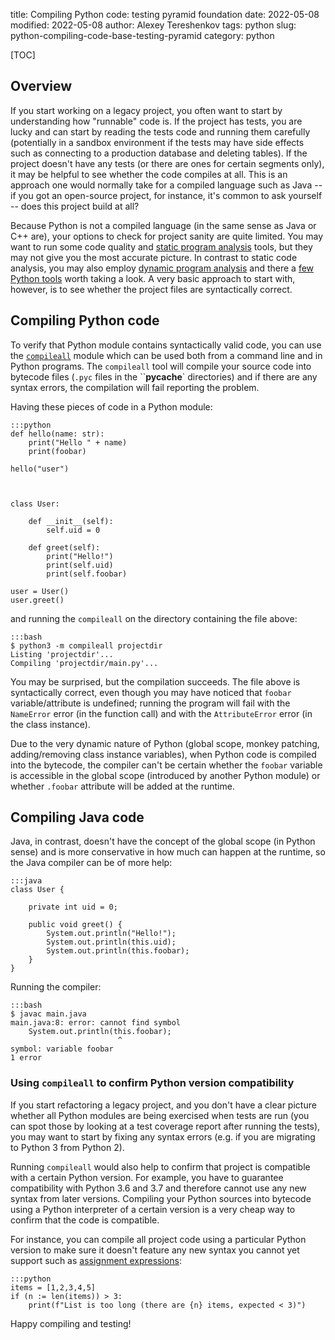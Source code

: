 title: Compiling Python code: testing pyramid foundation
date: 2022-05-08
modified: 2022-05-08
author: Alexey Tereshenkov
tags: python
slug: python-compiling-code-base-testing-pyramid
category: python

[TOC]

## Overview

If you start working on a legacy project, you often want to start by understanding how "runnable" code is. If the project has tests, you are lucky and can start by reading the tests code and running them carefully (potentially in a sandbox environment if the tests may have side effects such as connecting to a production database and deleting tables). If the project doesn't have any tests (or there are ones for certain segments only), it may be helpful to see whether the code compiles at all. This is an approach one would normally take for a compiled language such as Java -- if you got an open-source project, for instance, it's common to ask yourself -- does this project build at all?

Because Python is not a compiled language (in the same sense as Java or C++ are), your options to check for project sanity are quite limited. You may want to run some code quality and [static program analysis](https://en.wikipedia.org/wiki/Static_program_analysis) tools, but they may not give you the most accurate picture. In contrast to static code analysis, you may also employ [dynamic program analysis](https://en.wikipedia.org/wiki/Dynamic_program_analysis) and there a [few Python tools](https://github.com/analysis-tools-dev/dynamic-analysis#python) worth taking a look. A very basic approach to start with, however, is to see whether the project files are syntactically correct.

## Compiling Python code

To verify that Python module contains syntactically valid code, you can use the [`compileall`](https://docs.python.org/3/library/compileall.html) module which can be used both from a command line and in Python programs. The `compileall` tool will compile your source code into bytecode files (`.pyc` files in the ``__pycache__` directories) and if there are any syntax errors, the compilation will fail reporting the problem.

Having these pieces of code in a Python module:

    :::python
    def hello(name: str):
        print("Hello " + name)
        print(foobar)

    hello("user")



    class User:

        def __init__(self):
            self.uid = 0

        def greet(self):
            print("Hello!")
            print(self.uid)
            print(self.foobar)

    user = User()
    user.greet()


and running the `compileall` on the directory containing the file above:

    :::bash
    $ python3 -m compileall projectdir
    Listing 'projectdir'...
    Compiling 'projectdir/main.py'...

You may be surprised, but the compilation succeeds. The file above is syntactically correct, even though you may have noticed that `foobar` variable/attribute is undefined; running the program will fail with the `NameError` error (in the function call) and with the `AttributeError` error (in the class instance).

Due to the very dynamic nature of Python (global scope, monkey patching, adding/removing class instance variables), when Python code is compiled into the bytecode, the compiler can't be certain whether the `foobar` variable is accessible in the global scope (introduced by another Python module) or whether `.foobar` attribute will be added at the runtime. 

## Compiling Java code

Java, in contrast, doesn't have the concept of the global scope (in Python sense) and is more conservative in how much can happen at the runtime, so the Java compiler can be of more help:

    :::java
    class User {
    
        private int uid = 0;
        
        public void greet() {
            System.out.println("Hello!");
            System.out.println(this.uid);
            System.out.println(this.foobar);
        }
    }

Running the compiler:

    :::bash
    $ javac main.java
    main.java:8: error: cannot find symbol
        System.out.println(this.foobar);
                            ^
    symbol: variable foobar
    1 error

### Using `compileall` to confirm Python version compatibility

If you start refactoring a legacy project, and you don't have a clear picture whether all Python modules are being exercised when tests are run (you can spot those by looking at a test coverage report after running the tests), you may want to start by fixing any syntax errors (e.g. if you are migrating to Python 3 from Python 2). 

Running `compileall` would also help to confirm that project is compatible with a certain Python version. For example, you have to guarantee compatibility with Python 3.6 and 3.7 and therefore cannot use any new syntax from later versions. Compiling your Python sources into bytecode using a Python interpreter of a certain version is a very cheap way to confirm that the code is compatible.

For instance, you can compile all project code using a particular Python version to make sure it doesn't feature any new syntax you cannot yet support such as [assignment expressions](https://peps.python.org/pep-0572/):

    :::python
    items = [1,2,3,4,5]
    if (n := len(items)) > 3:
        print(f"List is too long (there are {n} items, expected < 3)")

Happy compiling and testing!
